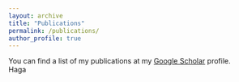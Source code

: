 ```yaml
---
layout: archive
title: "Publications"
permalink: /publications/
author_profile: true
---
```


You can find a list of my publications at my <i class="fas fa-fw fa-graduation-cap"> </i> <a href="https://scholar.google.com/citations?user=ePqhoeIAAAAJ&hl=en"> Google Scholar</a> profile.<br/>
Haga

